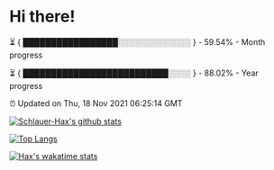# Hi there!

⏳ { █████████████████░░░░░░░░░░░░░ } - 59.54% - Month progress

⏳ { ██████████████████████████░░░░ } - 88.02% - Year progress

⏰ Updated on Thu, 18 Nov 2021 06:25:14 GMT


[![Schlauer-Hax's github stats](https://github-readme-stats.vercel.app/api?username=Schlauer-Hax&show_icons=true&theme=dark&count_private=true)](https://github.com/Schlauer-Hax)


[![Top Langs](https://github-readme-stats.vercel.app/api/top-langs/?username=Schlauer-Hax&layout=compact&theme=dark)](https://github.com/Schlauer-Hax?tab=repositories)


[![Hax's wakatime stats](https://github-readme-stats.vercel.app/api/wakatime?username=Hax&theme=dark)](https://wakatime.com/@Hax)

